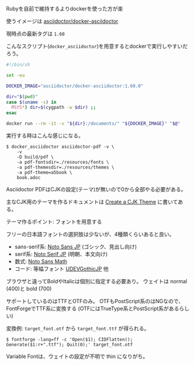 Rubyを自前で維持するよりdockerを使った方が楽

使うイメージは [asciidoctor/docker-asciidoctor](https://hub.docker.com/r/asciidoctor/docker-asciidoctor)

現時点の最新タグは `1.60`

こんなスクリプト(`docker_asciidoctor`)を用意するとdockerで実行しやすいだろう。

```sh
#!/bin/sh

set -eu

DOCKER_IMAGE="asciidoctor/docker-asciidoctor:1.60.0"

dir="$(pwd)"
case $(uname -s) in
  MSYS*) dir=$(cygpath -w $dir) ;;
esac

docker run --rm -it -v "${dir}:/documents/" "${DOCKER_IMAGE}" "$@"
```

実行する時はこんな感じになる。

```console
$ docker_asciidoctor asciidoctor-pdf -v \
    -v
    -D build/pdf \
    -a pdf-fontsdir=./resources/fonts \
    -a pdf-themesdir=./resources/themes \
    -a pdf-theme=a5book \
    book.adoc
```

Asciidoctor PDFはCJKの設定(テーマ)が無いので0から全部やる必要がある。

主なCJK用のテーマを作るドキュメントは [Create a CJK Theme](https://docs.asciidoctor.org/pdf-converter/latest/theme/cjk/) に書いてある。

テーマ作るポイント: フォントを用意する
    
フリーの日本語フォントの選択肢は少ないが、4種類くらいあると良い。

*   sans-serif系: [Noto Sans JP](https://fonts.google.com/noto/specimen/Noto+Sans+JP) (ゴシック、見出し向け)
*   serif系: [Noto Serif JP](https://fonts.google.com/noto/specimen/Noto+Serif+JP) (明朝、本文向け)
*   数式: [Noto Sans Math](https://fonts.google.com/noto/specimen/Noto+Sans+Math)
*   コード: 等幅フォント [UDEVGothicJP](https://github.com/yuru7/udev-gothic) 他

ブラウザと違ってBoldやItalicは個別に指定する必要あり。
ウェイトは normal (400)と bold (700)

サポートしているのはTTFとOTFのみ。
OTFもPostScript系のはNGなので、FontForgeでTTF系に変換する
(OTFにはTrueType系とPostScript系があるらしい)

変換例: `target_font.otf` から `target_font.ttf` が得られる。

```
$ fontforge -lang=ff -c 'Open($1); CIDFlatten(); Generate($1:r+".ttf"); Quit(0);' target_font.otf
```

Variable Fontは、ウェイトの設定が不明で thin になりがち。
